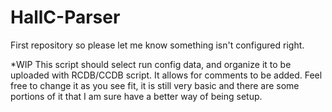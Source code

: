 # HallC-Parser
First repository so please let me know something isn't configured right.

*WIP
This script should select run config data, and organize it to be uploaded with RCDB/CCDB script. It allows for comments to be added.
Feel free to change it as you see fit, it is still very basic and there are some portions of it that I am sure have a better way of being setup.
